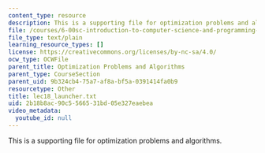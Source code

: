 ```yaml
---
content_type: resource
description: This is a supporting file for optimization problems and algorithms.
file: /courses/6-00sc-introduction-to-computer-science-and-programming-spring-2011/2b18b8ac90c5566531bd05e327eaebea_lec18_launcher.txt
file_type: text/plain
learning_resource_types: []
license: https://creativecommons.org/licenses/by-nc-sa/4.0/
ocw_type: OCWFile
parent_title: Optimization Problems and Algorithms
parent_type: CourseSection
parent_uid: 9b324cb4-75a7-af8a-bf5a-0391414fa0b9
resourcetype: Other
title: lec18_launcher.txt
uid: 2b18b8ac-90c5-5665-31bd-05e327eaebea
video_metadata:
  youtube_id: null
---
```

This is a supporting file for optimization problems and algorithms.